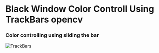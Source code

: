 # Black Window  Color Controll Using TrackBars opencv


### Color controlling using sliding the bar
![TrackBars](https://user-images.githubusercontent.com/98689629/190867547-73aa0bb5-b2ff-4947-a6f3-76c1df1791f5.png)
